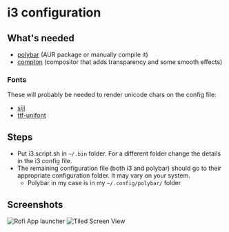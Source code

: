 # i3 configuration

## What's needed
* [polybar](https://aur.archlinux.org/packages/polybar/) (AUR package or manually compile it)
* [compton](https://www.archlinux.org/packages/community/x86_64/compton/) (compositor that adds transparency and some smooth effects)
### Fonts
These will probably be needed to render unicode chars on the config file:
* [siji](https://aur.archlinux.org/packages/siji-git/)
* [ttf-unifont](https://aur.archlinux.org/packages/ttf-unifont/)

## Steps
* Put i3.script.sh in `~/.bin` folder. For a different folder change the details in the i3 config file.
* The remaining configuration file (both i3 and polybar) should go to their appropriate configuration folder. It may vary on your system.
    * Polybar in my case is in my `~/.config/polybar/` folder

## Screenshots

![Rofi App launcher](https://i.imgur.com/qFmMiJf.png)
![Tiled Screen View](https://i.imgur.com/yIYkG1M.png)
